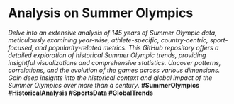 <h1> Analysis on Summer Olympics</h1>
<p><i>Delve into an extensive analysis of 145 years of Summer Olympic data, meticulously examining year-wise, athlete-specific, country-centric, sport-focused, and popularity-related metrics. This GitHub repository offers a detailed exploration of historical Summer Olympic trends, providing insightful visualizations and comprehensive statistics. Uncover patterns, correlations, and the evolution of the games across various dimensions. Gain deep insights into the historical context and global impact of the Summer Olympics over more than a century</i>. <b>#SummerOlympics #HistoricalAnalysis #SportsData #GlobalTrends</b></p>
